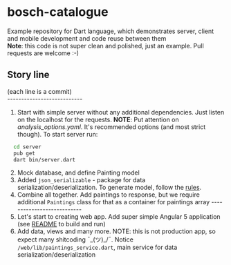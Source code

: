# bosch-catalogue
Example repository for Dart language, which demonstrates server, client and mobile development and code reuse between them  
**Note**: this code is not super clean and polished, just an example. Pull requests are welcome :-)

## Story line
(each line is a commit)  
       ---------------------------
1. Start with simple server without any additional dependencies. Just listen on the localhost for the requests.
  **NOTE**: Put attention on *analysis_options.yaml*. It's recommended options (and most strict though).
  To start server run:
  ```zsh
    cd server
    pub get
    dart bin/server.dart
  ```
2. Mock database, and define Painting model
3. Added `json_serializable` - package for data serialization/deserialization. To generate model, follow the [rules](https://github.com/dart-lang/json_serializable/tree/master/example).
4. Combine all together. Add paintings to response, but we require additional `Paintings` class for that as a container for paintings array
       ---------------------------
5. Let's start to creating web app. Add super simple Angular 5 application (see [README](web_app/README.md) to build and run)
6. Add data, views and many more. NOTE: this is not production app, so expect many shitcoding ¯\_(ツ)_/¯.
Notice `/web/lib/paintings_service.dart`, main service for data serialization/deserialization